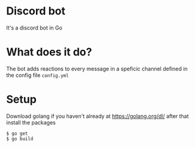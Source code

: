 # Discord bot
It's a discord bot in Go

# What does it do?
The bot adds reactions to every message in a speficic channel defined in the config file ``config.yml``

# Setup
Download golang if you haven't already at https://golang.org/dl/ after that install the packages 
  
```
$ go get
$ go build 
```